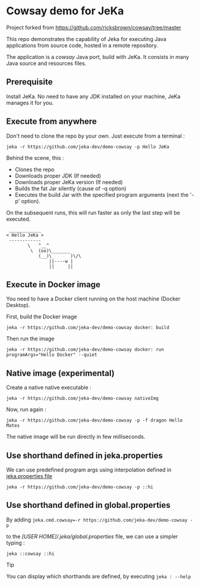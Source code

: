 # Cowsay demo for JeKa

Project forked from https://github.com/ricksbrown/cowsay/tree/master

This repo demonstrates the capability of Jeka for executing Java applications from source code, hosted 
in a remote repository.

The application is a *cowsay* Java port, build with JeKa. 
It consists in many Java source and resources files.

## Prerequisite 

Install JeKa.
No need to have any JDK installed on your machine, JeKa manages it for you.

## Execute from anywhere

Don't need to clone the repo by your own. Just execute from a terminal :

```shell
jeka -r https://github.com/jeka-dev/demo-cowsay -p Hello JeKa
```

Behind the scene, this :
  - Clones the repo
  - Downloads proper JDK (If needed)
  - Downloads proper JeKa version (If needed)
  - Builds the fat Jar silently (cause of -q option)
  - Executes the build Jar with the specified program arguments (next the '-p' option).

On the subsequent runs, this will run faster as only the last step will be executed.

```
 ____________
< Hello JeKa >
 ------------
        \   ^__^
         \  (oo)\_______
            (__)\       )\/\
                ||----w |
                ||     ||
```

## Execute in Docker image
You need to have a Docker client running on the host machine (Docker Desktop).

First, build the Docker image
```shell
jeka -r https://github.com/jeka-dev/demo-cowsay docker: build
```

Then run the image
```shell
jeka -r https://github.com/jeka-dev/demo-cowsay docker: run programArgs="Hello Docker" --quiet
```

## Native image (experimental)

Create a native native executable :

```shell
jeka -r https://github.com/jeka-dev/demo-cowsay nativeImg 
```

Now, run again :
```shell
jeka -r https://github.com/jeka-dev/demo-cowsay -p -f dragon Hello Mates
```
The native image will be run directly in few milliseconds.


## Use shorthand defined in jeka.properties

We can use predefined program args using interpolation defined in [jeka.properties file](jeka.properties)

```shell
jeka -r https://github.com/jeka-dev/demo-cowsay -p ::hi
```

## Use shorthand defined in global.properties

By adding `jeka.cmd.cowsay=-r https://github.com/jeka-dev/demo-cowsay -p`

to the *[USER HOME]/.jeka/global.properties* file, we can use a simpler typing :

```shell
jeka ::cowsay ::hi
```

> [!TIP]
> You can display which shorthands are defined, by executing `jeka : --help`
